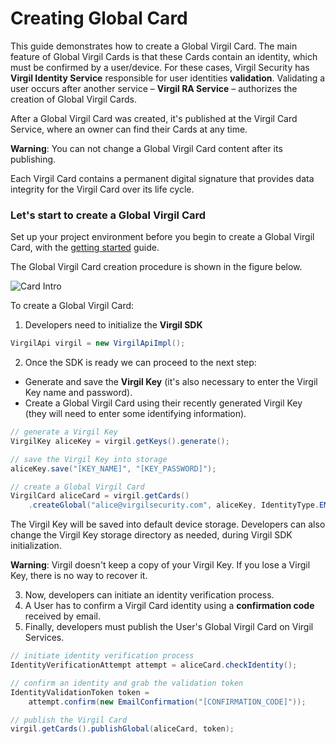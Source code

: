 # Creating Global Card

This guide demonstrates how to create a Global Virgil Card. The main feature of Global Virgil Cards is that these Cards contain an identity, which must be confirmed by a user/device. For these cases, Virgil Security has **Virgil Identity Service** responsible for user identities **validation**. Validating a user occurs after another service – **Virgil RA Service** – authorizes the creation of Global Virgil Cards.

After a Global Virgil Card was created, it's published at the Virgil Card Service, where an owner can find their Cards at any time.

**Warning**: You can not change a Global Virgil Card content after its publishing.

Each Virgil Card contains a permanent digital signature that provides data integrity for the Virgil Card over its life cycle.

### Let's start to create a Global Virgil Card

Set up your project environment before you begin to create a Global Virgil Card, with the [getting started](/docs/guides/configuration/client-configuration.md) guide.

The Global Virgil Card creation procedure is shown in the figure below.

![Card Intro](https://github.com/VirgilSecurity/virgil-sdk-java-android*/blob/docs-review/docs/img/Card_intro.png "Create Global Virgil Card")

To create a Global Virgil Card:

1. Developers need to initialize the **Virgil SDK**

```java
VirgilApi virgil = new VirgilApiImpl();
```

2. Once the SDK is ready we can proceed to the next step:


- Generate and save the **Virgil Key** (it's also necessary to enter the Virgil Key name and password).
- Create a Global Virgil Card using their recently generated Virgil Key (they will need to enter some identifying information).


```java
// generate a Virgil Key
VirgilKey aliceKey = virgil.getKeys().generate();

// save the Virgil Key into storage
aliceKey.save("[KEY_NAME]", "[KEY_PASSWORD]");

// create a Global Virgil Card
VirgilCard aliceCard = virgil.getCards()
    .createGlobal("alice@virgilsecurity.com", aliceKey, IdentityType.EMAIL);
```


The Virgil Key will be saved into default device storage. Developers can also change the Virgil Key storage directory as needed, during Virgil SDK initialization.

**Warning**: Virgil doesn't keep a copy of your Virgil Key. If you lose a Virgil Key, there is no way to recover it.

3. Now, developers can initiate an identity verification process.
4. A User has to confirm a Virgil Card identity using a **confirmation code** received by email.
5. Finally, developers must publish the User's Global Virgil Card on Virgil Services.

```java
// initiate identity verification process
IdentityVerificationAttempt attempt = aliceCard.checkIdentity();

// confirm an identity and grab the validation token
IdentityValidationToken token =
    attempt.confirm(new EmailConfirmation("[CONFIRMATION_CODE]"));

// publish the Virgil Card
virgil.getCards().publishGlobal(aliceCard, token);
```
